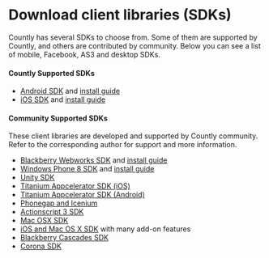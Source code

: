 # Download client libraries (SDKs)

Countly has several SDKs to choose from. Some of them are supported by Countly, and others are contributed by community.
Below you can see a list of mobile, Facebook, AS3 and desktop SDKs.

#### Countly Supported SDKs 

* [Android SDK](https://github.com/Countly/countly-sdk-android) and [install guide](/resources/sdk-installation/android)
* [iOS SDK](https://github.com/Countly/countly-sdk-ios) and [install guide](/resources/sdk-installation/ios)

#### Community Supported SDKs

These client libraries are developed and supported by Countly community. Refer to the corresponding author for support
and more information.

* [Blackberry Webworks SDK](https://github.com/Countly/countly-sdk-blackberry-webworks) and [install guide](/resources/installation/blackberry-webworks)
* [Windows Phone 8 SDK](https://github.com/Countly/countly-sdk-windows-phone) and [install guide](/resources/installation/windows-phone)
* [Unity SDK](https://github.com/Countly/countly-sdk-unity)
* [Titanium Appcelerator SDK (iOS)](https://github.com/euforic/Titanium-Count.ly)
* [Titanium Appcelerator SDK (Android)](https://github.com/shivakumars/Titanium-Android-Count.ly)
* [Phonegap and Icenium](https://github.com/Countly/countly-sdk-js)
* [Actionscript 3 SDK](https://github.com/Countly/countly-sdk-as3) 
* [Mac OSX SDK](https://github.com/mrballoon/countly-sdk-osx)
* [iOS and Mac OS X SDK](https://github.com/benoitsan/countly-sdk-cocoa) with many add-on features
* [Blackberry Cascades SDK](https://github.com/craigmj/countly-sdk-blackberry10-cascades)
* [Corona SDK](https://github.com/brandontreb/Countly-Corona)
